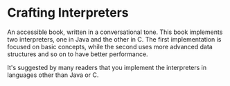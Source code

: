 # Crafting Interpreters

An accessible book, written in a conversational tone. This book implements two interpreters, one in Java and the other in C. The first implementation is focused on basic concepts, while the second uses more advanced data structures and so on to have better performance.

It's suggested by many readers that you implement the interpreters in languages other than Java or C.
